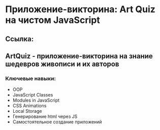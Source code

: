 ﻿# Приложение-викторина: Art Quiz на чистом JavaScript
 ## Ссылка: 
 ## ArtQuiz - приложение-викторина на знание шедевров живописи и их авторов
 ### Ключевые навыки:
* OOP
* JavaScript Classes
* Modules in JavaScript
* CSS Animations
* Local Storage
* Генерирование html через JS
* Самостоятельное создание приложений
